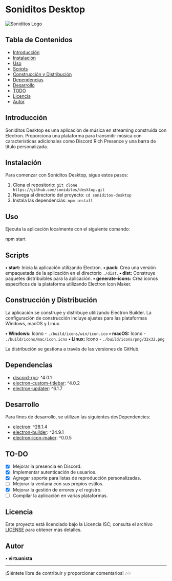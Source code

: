 # Soniditos Desktop

![Soniditos Logo](https://soniditos.com/storage/branding_media/959516b0-83c4-41f5-ac62-c56766df775a.png)

## Tabla de Contenidos

- [Introducción](#introducción)
- [Instalación](#instalación)
- [Uso](#uso)
- [Scripts](#scripts)
- [Construcción y Distribución](#construcción-y-distribución)
- [Dependencias](#dependencias)
- [Desarrollo](#desarrollo)
- [TODO](#todo)
- [Licencia](#licencia)
- [Autor](#autor)

## Introducción

Soniditos Desktop es una aplicación de música en streaming construida con Electron. Proporciona una plataforma para transmitir música con características adicionales como Discord Rich Presence y una barra de título personalizada.

## Instalación

Para comenzar con Soniditos Desktop, sigue estos pasos:

1. Clona el repositorio: `git clone https://github.com/soniditos/desktop.git`
2. Navega al directorio del proyecto: `cd soniditos-desktop`
3. Instala las dependencias: `npm install`

## Uso

Ejecuta la aplicación localmente con el siguiente comando:

npm start

## Scripts

**• start:** Inicia la aplicación utilizando Electron.
**• pack:** Crea una versión empaquetada de la aplicación en el directorio `./dist`.
**• dist:** Construye paquetes distribuibles para la aplicación.
**• generate-icons:** Crea iconos específicos de la plataforma utilizando Electron Icon Maker.

## Construcción y Distribución

La aplicación se construye y distribuye utilizando Electron Builder. La configuración de construcción incluye ajustes para las plataformas Windows, macOS y Linux.

**• Windows:** Icono - `./build/icons/win/icon.ico`
**• macOS:** Icono - `./build/icons/mac/icon.icns`
**• Linux:** Icono - `./build/icons/png/32x32.png`

La distribución se gestiona a través de las versiones de GitHub.

## Dependencias

- [discord-rpc](https://www.npmjs.com/package/discord-rpc): ^4.0.1
- [electron-custom-titlebar](https://www.npmjs.com/package/electron-custom-titlebar): ^4.0.2
- [electron-updater](https://www.npmjs.com/package/electron-updater): ^6.1.7

## Desarrollo

Para fines de desarrollo, se utilizan las siguientes devDependencies:

- [electron](https://www.npmjs.com/package/electron): ^28.1.4
- [electron-builder](https://www.npmjs.com/package/electron-builder): ^24.9.1
- [electron-icon-maker](https://www.npmjs.com/package/electron-icon-maker): ^0.0.5

## TO-DO

- [X] Mejorar la presencia en Discord.
- [X] Implementar autenticación de usuarios.
- [X] Agregar soporte para listas de reproducción personalizadas.
- [ ] Mejorar la ventana con sus propios estilos.
- [X] Mejorar la gestión de errores y el registro.
- [ ] Compilar la aplicación en varias plataformas.

## Licencia

Este proyecto está licenciado bajo la Licencia ISC; consulta el archivo [LICENSE](./LICENSE) para obtener más detalles.

## Autor

**• virtuanista**

---

¡Siéntete libre de contribuir y proporcionar comentarios! 🎶✨

